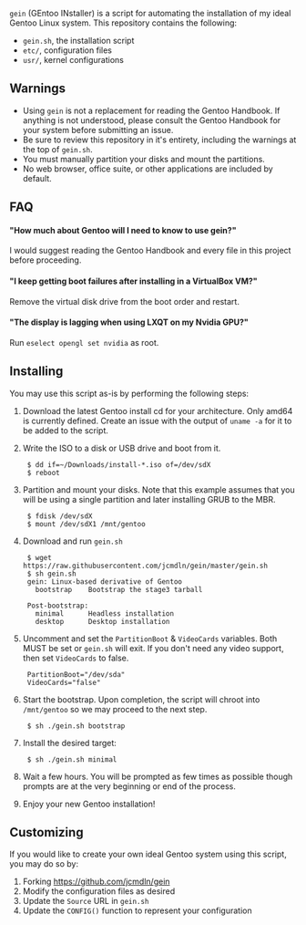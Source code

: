 `gein` (GEntoo INstaller) is a script for automating the installation of
my ideal Gentoo Linux system. This repository contains the following:

* `gein.sh`, the installation script
* `etc/`, configuration files
* `usr/`, kernel configurations


## Warnings

* Using `gein` is not a replacement for reading the Gentoo Handbook. If
  anything is not understood, please consult the Gentoo Handbook for
  your system before submitting an issue.
* Be sure to review this repository in it's entirety, including the
  warnings at the top of `gein.sh`.
* You must manually partition your disks and mount the partitions.
* No web browser, office suite, or other applications are included by
  default.


## FAQ

#### "How much about Gentoo will I need to know to use gein?"
I would suggest reading the Gentoo Handbook and every file in this
project before proceeding.

#### "I keep getting boot failures after installing in a VirtualBox VM?"
Remove the virtual disk drive from the boot order and restart.

#### "The display is lagging when using LXQT on my Nvidia GPU?"
Run `eselect opengl set nvidia` as root.


## Installing

You may use this script as-is by performing the following steps:

1. Download the latest Gentoo install cd for your architecture. Only
amd64 is currently defined. Create an issue with the output of
`uname -a` for it to be added to the script.

2. Write the ISO to a disk or USB drive and boot from it.

        $ dd if=~/Downloads/install-*.iso of=/dev/sdX
        $ reboot

3. Partition and mount your disks. Note that this example assumes that
you will be using a single partition and later installing GRUB to the
MBR.

        $ fdisk /dev/sdX
        $ mount /dev/sdX1 /mnt/gentoo

4. Download and run `gein.sh`

        $ wget https://raw.githubusercontent.com/jcmdln/gein/master/gein.sh
        $ sh gein.sh
        gein: Linux-based derivative of Gentoo
          bootstrap    Bootstrap the stage3 tarball

        Post-bootstrap:
          minimal      Headless installation
          desktop      Desktop installation

5. Uncomment and set the `PartitionBoot` & `VideoCards` variables. Both
MUST be set or `gein.sh` will exit. If you don't need any video support,
then set `VideoCards` to false.

        PartitionBoot="/dev/sda"
        VideoCards="false"

6. Start the bootstrap. Upon completion, the script will chroot into
`/mnt/gentoo` so we may proceed to the next step.

        $ sh ./gein.sh bootstrap

7. Install the desired target:

        $ sh ./gein.sh minimal

8. Wait a few hours. You will be prompted as few times as possible though
prompts are at the very beginning or end of the process.

9. Enjoy your new Gentoo installation!


## Customizing

If you would like to create your own ideal Gentoo system using this
script, you may do so by:

1. Forking https://github.com/jcmdln/gein
2. Modify the configuration files as desired
3. Update the `Source` URL in `gein.sh`
4. Update the `CONFIG()` function to represent your configuration
